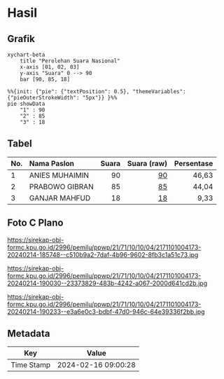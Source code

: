 # Hasil

## Grafik

```mermaid
xychart-beta
    title "Perolehan Suara Nasional"
    x-axis [01, 02, 03]
    y-axis "Suara" 0 --> 90
    bar [90, 85, 18]
```

```mermaid
%%{init: {"pie": {"textPosition": 0.5}, "themeVariables": {"pieOuterStrokeWidth": "5px"}} }%%
pie showData
    "1" : 90
    "2" : 85
    "3" : 18
```

## Tabel

| No. | Nama Paslon    | Suara | Suara (raw) | Persentase |
|:--- |:-------------- | -----:| -----------:| ----------:|
| 1   | ANIES MUHAIMIN | 90    | [90][p-1]   | 46,63      |
| 2   | PRABOWO GIBRAN | 85    | [85][p-2]   | 44,04      |
| 3   | GANJAR MAHFUD  | 18    | [18][p-3]   | 9,33       |


[p-1]: https://github.com/gigit-pemilu/pemilu-2024/blob/main/pilpres/hitung-suara/sub/21-kepulauan-riau/sub/71-kota-batam/sub/10-batam-kota/sub/1004-belian/sub/173-tps/sub/paslon-1.txt
[p-2]: https://github.com/gigit-pemilu/pemilu-2024/blob/main/pilpres/hitung-suara/sub/21-kepulauan-riau/sub/71-kota-batam/sub/10-batam-kota/sub/1004-belian/sub/173-tps/sub/paslon-2.txt
[p-3]: https://github.com/gigit-pemilu/pemilu-2024/blob/main/pilpres/hitung-suara/sub/21-kepulauan-riau/sub/71-kota-batam/sub/10-batam-kota/sub/1004-belian/sub/173-tps/sub/paslon-3.txt

## Foto C Plano

https://sirekap-obj-formc.kpu.go.id/2996/pemilu/ppwp/21/71/10/10/04/2171101004173-20240214-185748--c510b9a2-7daf-4b96-9602-8fb3c1a51c73.jpg

https://sirekap-obj-formc.kpu.go.id/2996/pemilu/ppwp/21/71/10/10/04/2171101004173-20240214-190030--23373829-483b-4242-a067-2000d641cd2b.jpg

https://sirekap-obj-formc.kpu.go.id/2996/pemilu/ppwp/21/71/10/10/04/2171101004173-20240214-190233--e3a6e0c3-bdbf-47d0-946c-64e39336f2bb.jpg


## Metadata

| Key        | Value               |
| ---------- | ------------------- |
| Time Stamp | 2024-02-16 09:00:28 |



